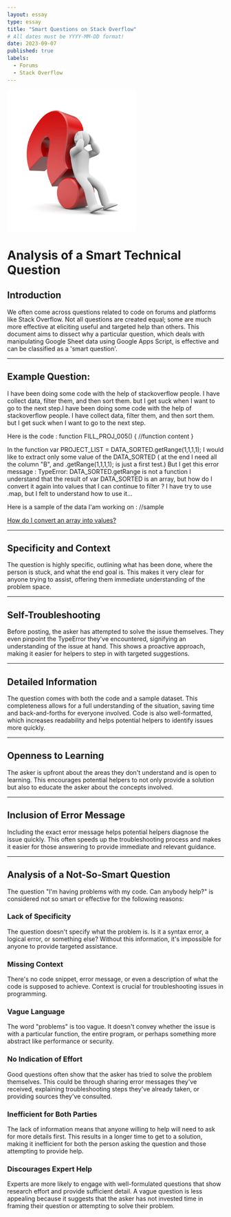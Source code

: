 ```yaml
---
layout: essay
type: essay
title: "Smart Questions on Stack Overflow"
# All dates must be YYYY-MM-DD format!
date: 2023-09-07
published: true
labels:
  - Forums
  - Stack Overflow
---
```

<img width="300px" class="rounded float-start pe-4" src="../img/smartQuestions/smartQuestions.jpg" style="float: left; margin-right: 10px;" />
<div style="clear: both;"></div>

# Analysis of a Smart Technical Question

## Introduction

We often come across questions related to code on forums and platforms like Stack Overflow. Not all questions are created equal; some are much more effective at eliciting useful and targeted help than others. This document aims to dissect why a particular question, which deals with manipulating Google Sheet data using Google Apps Script, is effective and can be classified as a 'smart question'.

---
## Example Question:

I have been doing some code with the help of stackoverflow people. I have collect data, filter them, and then sort them. but I get suck when I want to go to the next step.I have been doing some code with the help of stackoverflow people. I have collect data, filter them, and then sort them. but I get suck when I want to go to the next step.

Here is the code :
function FILL_PROJ_005() {
//function content
}

In the function  var PROJECT_LIST = DATA_SORTED.getRange(1,1,1,1);
I would like to extract only some value of the DATA_SORTED ( at the end I need all the column "B", and .getRange(1,1,1,1); is just a first test.)
But I get this error message : TypeError: DATA_SORTED.getRange is not a function
I understand that the result of var DATA_SORTED is an array, but how do I convert it again into values that I can continue to filter ? 
I have try to use .map, but I felt to understand how to use it...

Here is a sample of the data I'am working on : //sample

[How do I convert an array into values?](https://stackoverflow.com/questions/77061273/how-do-i-convert-an-array-into-values)

---

## Specificity and Context

The question is highly specific, outlining what has been done, where the person is stuck, and what the end goal is. This makes it very clear for anyone trying to assist, offering them immediate understanding of the problem space.

---

## Self-Troubleshooting

Before posting, the asker has attempted to solve the issue themselves. They even pinpoint the TypeError they've encountered, signifying an understanding of the issue at hand. This shows a proactive approach, making it easier for helpers to step in with targeted suggestions.

---

## Detailed Information

The question comes with both the code and a sample dataset. This completeness allows for a full understanding of the situation, saving time and back-and-forths for everyone involved. Code is also well-formatted, which increases readability and helps potential helpers to identify issues more quickly.

---

## Openness to Learning

The asker is upfront about the areas they don't understand and is open to learning. This encourages potential helpers to not only provide a solution but also to educate the asker about the concepts involved.

---

## Inclusion of Error Message

Including the exact error message helps potential helpers diagnose the issue quickly. This often speeds up the troubleshooting process and makes it easier for those answering to provide immediate and relevant guidance.

---
## Analysis of a Not-So-Smart Question

The question "I'm having problems with my code. Can anybody help?" is considered not so smart or effective for the following reasons:

### Lack of Specificity
The question doesn't specify what the problem is. Is it a syntax error, a logical error, or something else? Without this information, it's impossible for anyone to provide targeted assistance.

### Missing Context
There's no code snippet, error message, or even a description of what the code is supposed to achieve. Context is crucial for troubleshooting issues in programming.

### Vague Language
The word "problems" is too vague. It doesn't convey whether the issue is with a particular function, the entire program, or perhaps something more abstract like performance or security.

### No Indication of Effort
Good questions often show that the asker has tried to solve the problem themselves. This could be through sharing error messages they've received, explaining troubleshooting steps they've already taken, or providing sources they've consulted.

### Inefficient for Both Parties
The lack of information means that anyone willing to help will need to ask for more details first. This results in a longer time to get to a solution, making it inefficient for both the person asking the question and those attempting to provide help.

### Discourages Expert Help
Experts are more likely to engage with well-formulated questions that show research effort and provide sufficient detail. A vague question is less appealing because it suggests that the asker has not invested time in framing their question or attempting to solve their problem.


